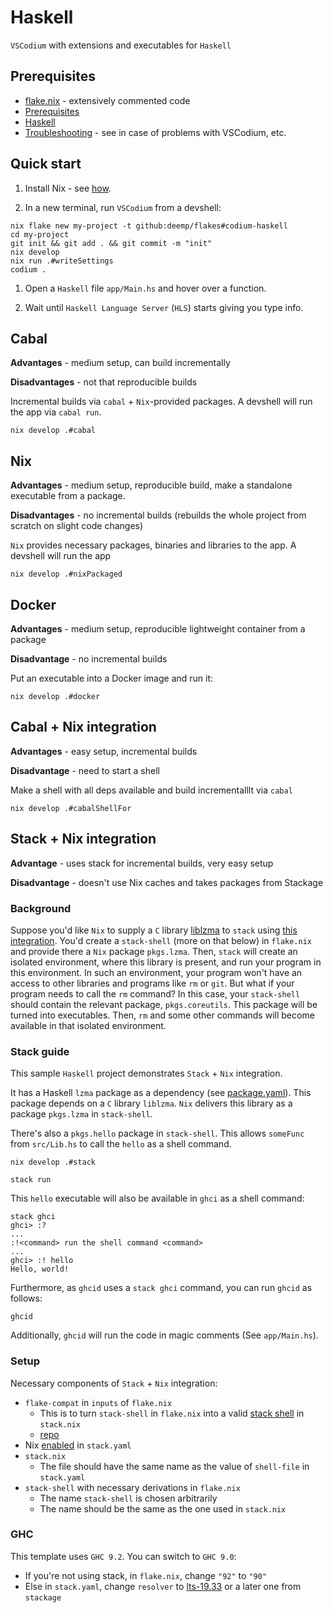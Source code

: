 # Haskell

`VSCodium` with extensions and executables for `Haskell`

## Prerequisites

- [flake.nix](./flake.nix) - extensively commented code
- [Prerequisites](https://github.com/deemp/flakes#prerequisites)
- [Haskell](https://github.com/deemp/flakes/blob/main/README/Haskell.md)
- [Troubleshooting](https://github.com/deemp/flakes/blob/main/README/Troubleshooting.md) - see in case of problems with VSCodium, etc.

## Quick start

1. Install Nix - see [how](https://github.com/deemp/flakes/blob/main/README/InstallNix.md).

1. In a new terminal, run `VSCodium` from a devshell:

```console
nix flake new my-project -t github:deemp/flakes#codium-haskell
cd my-project
git init && git add . && git commit -m "init"
nix develop
nix run .#writeSettings
codium .
```

1. Open a `Haskell` file `app/Main.hs` and hover over a function.

1. Wait until `Haskell Language Server` (`HLS`) starts giving you type info.

## Cabal

**Advantages** - medium setup, can build incrementally

**Disadvantages** - not that reproducible builds

Incremental builds via `cabal` + `Nix`-provided packages. A devshell will run the app via `cabal run`.

```console
nix develop .#cabal
```

## Nix

**Advantages** - medium setup, reproducible build, make a standalone executable from a package.

**Disadvantages** - no incremental builds (rebuilds the whole project from scratch on slight code changes)

`Nix` provides necessary packages, binaries and libraries to the app. A devshell will run the app

```console
nix develop .#nixPackaged
```

## Docker

**Advantages** - medium setup, reproducible lightweight container from a package

**Disadvantage** - no incremental builds

Put an executable into a Docker image and run it:

```console
nix develop .#docker
```

## Cabal + Nix integration

**Advantages** - easy setup, incremental builds

**Disadvantage** - need to start a shell

Make a shell with all deps available and build incrementalllt via `cabal`

```console
nix develop .#cabalShellFor
```

## Stack + Nix integration

**Advantage** - uses stack for incremental builds, very easy setup

**Disadvantage** - doesn't use Nix caches and takes packages from Stackage

### Background

Suppose you'd like `Nix` to supply a `C` library [liblzma](https://tukaani.org/xz/) to `stack` using [this integration](https://docs.haskellstack.org/en/stable/nix_integration/).
You'd create a `stack-shell` (more on that below) in `flake.nix` and provide there a `Nix` package `pkgs.lzma`.
Then, `stack` will create an isolated environment, where this library is present, and run your program in this environment.
In such an environment, your program won't have an access to other libraries and programs like `rm` or `git`.
But what if your program needs to call the `rm` command?
In this case, your `stack-shell` should contain the relevant package, `pkgs.coreutils`.
This package will be turned into executables. Then, `rm` and some other commands will become available in that isolated environment.

### Stack guide

This sample `Haskell` project demonstrates `Stack` + `Nix` integration.

It has a Haskell `lzma` package as a dependency (see [package.yaml](./package.yaml)). This package depends on a `C` library `liblzma`.
`Nix` delivers this library as a package `pkgs.lzma` in `stack-shell`.

There's also a `pkgs.hello` package in `stack-shell`.
This allows `someFunc` from `src/Lib.hs` to call the `hello` as a shell command.

```console
nix develop .#stack
```

```console
stack run
```

This `hello` executable will also be available in `ghci` as a shell command:

```console
stack ghci
ghci> :?
...
:!<command> run the shell command <command>
...
ghci> :! hello
Hello, world!
```

Furthermore, as `ghcid` uses a `stack ghci` command, you can run `ghcid` as follows:

```console
ghcid
```

Additionally, `ghcid` will run the code in magic comments (See `app/Main.hs`).

### Setup

Necessary components of `Stack` + `Nix` integration:

- `flake-compat` in `inputs` of `flake.nix`
  - This is to turn `stack-shell` in `flake.nix` into a valid [stack shell](https://docs.haskellstack.org/en/stable/nix_integration/#external-c-libraries-through-a-shellnix-file) in `stack.nix`
  - [repo](https://github.com/edolstra/flake-compat)
- Nix [enabled](https://docs.haskellstack.org/en/stable/nix_integration/#configuration-options) in `stack.yaml`
- `stack.nix`
  - The file should have the same name as the value of `shell-file` in `stack.yaml`
- `stack-shell` with necessary derivations in `flake.nix`
  - The name `stack-shell` is chosen arbitrarily
  - The name should be the same as the one used in `stack.nix`

### GHC

This template uses `GHC 9.2`. You can switch to `GHC 9.0`:

- If you're not using stack, in `flake.nix`, change `"92"` to `"90"`
- Else in `stack.yaml`, change `resolver` to [lts-19.33](https://www.stackage.org/lts-19.33) or a later one from `stackage`
